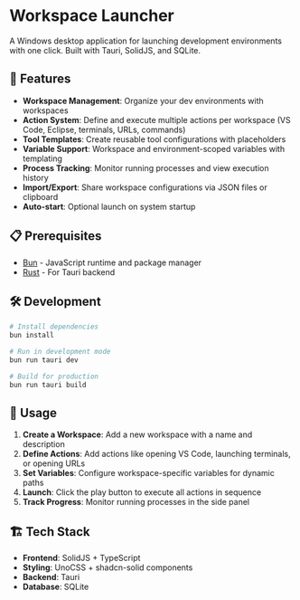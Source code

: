 # Workspace Launcher

A Windows desktop application for launching development environments with one click. Built with Tauri, SolidJS, and SQLite.

## 🚀 Features

- **Workspace Management**: Organize your dev environments with workspaces
- **Action System**: Define and execute multiple actions per workspace (VS Code, Eclipse, terminals, URLs, commands)
- **Tool Templates**: Create reusable tool configurations with placeholders
- **Variable Support**: Workspace and environment-scoped variables with templating
- **Process Tracking**: Monitor running processes and view execution history
- **Import/Export**: Share workspace configurations via JSON files or clipboard
- **Auto-start**: Optional launch on system startup

## 📋 Prerequisites

- [Bun](https://bun.sh/) - JavaScript runtime and package manager
- [Rust](https://www.rust-lang.org/) - For Tauri backend

## 🛠️ Development

```bash
# Install dependencies
bun install

# Run in development mode
bun run tauri dev

# Build for production
bun run tauri build
```

## 🎯 Usage

1. **Create a Workspace**: Add a new workspace with a name and description
2. **Define Actions**: Add actions like opening VS Code, launching terminals, or opening URLs
3. **Set Variables**: Configure workspace-specific variables for dynamic paths
4. **Launch**: Click the play button to execute all actions in sequence
5. **Track Progress**: Monitor running processes in the side panel

## 🏗️ Tech Stack

- **Frontend**: SolidJS + TypeScript
- **Styling**: UnoCSS + shadcn-solid components
- **Backend**: Tauri
- **Database**: SQLite
